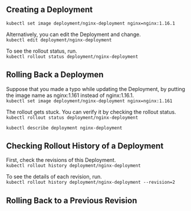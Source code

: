 




## Creating a Deployment

`kubectl set image deployment/nginx-deployment nginx=nginx:1.16.1`

Alternatively, you can edit the Deployment and change.\
`kubectl edit deployment/nginx-deployment`

To see the rollout status, run.\
`kubectl rollout status deployment/nginx-deployment`


## Rolling Back a Deploymen
Suppose that you made a typo while updating the Deployment, by putting the image name as nginx:1.161 instead of nginx:1.16.1.\
`kubectl set image deployment/nginx-deployment nginx=nginx:1.161`

The rollout gets stuck. You can verify it by checking the rollout status.\
`kubectl rollout status deployment/nginx-deployment`


`kubectl describe deployment nginx-deployment`


## Checking Rollout History of a Deployment

First, check the revisions of this Deployment.\
`kubectl rollout history deployment/nginx-deployment`


To see the details of each revision, run.\
`kubectl rollout history deployment/nginx-deployment --revision=2`


## Rolling Back to a Previous Revision 
